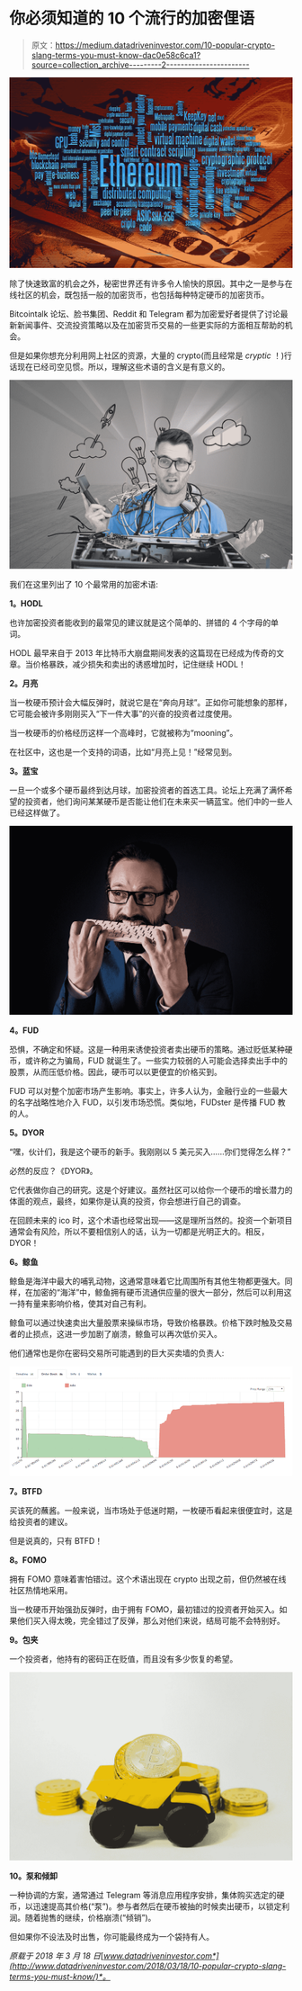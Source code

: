 # 你必须知道的 10 个流行的加密俚语

> 原文：<https://medium.datadriveninvestor.com/10-popular-crypto-slang-terms-you-must-know-dac0e58c6ca1?source=collection_archive---------2----------------------->

![](img/f049cd173932d8c3a15470ce33059a0d.png)

除了快速致富的机会之外，秘密世界还有许多令人愉快的原因。其中之一是参与在线社区的机会，既包括一般的加密货币，也包括每种特定硬币的加密货币。

Bitcointalk 论坛、脸书集团、Reddit 和 Telegram 都为加密爱好者提供了讨论最新新闻事件、交流投资策略以及在加密货币交易的一些更实际的方面相互帮助的机会。

但是如果你想充分利用网上社区的资源，大量的 crypto(而且经常是 *cryptic* ！)行话现在已经司空见惯。所以，理解这些术语的含义是有意义的。

![](img/61368a6e71bc71b4ce1167053ca5e2c5.png)

我们在这里列出了 10 个最常用的加密术语:

**1。HODL**

也许加密投资者能收到的最常见的建议就是这个简单的、拼错的 4 个字母的单词。

HODL 最早来自于 2013 年比特币大崩盘期间发表的这篇现在已经成为传奇的文章。当价格暴跌，减少损失和卖出的诱惑增加时，记住继续 HODL！

**2。月亮**

当一枚硬币预计会大幅反弹时，就说它是在“奔向月球”。正如你可能想象的那样，它可能会被许多刚刚买入“下一件大事”的兴奋的投资者过度使用。

当一枚硬币的价格经历这样一个高峰时，它就被称为“mooning”。

在社区中，这也是一个支持的词语，比如“月亮上见！”经常见到。

**3。蓝宝**

一旦一个或多个硬币最终到达月球，加密投资者的首选工具。论坛上充满了满怀希望的投资者，他们询问某某硬币是否能让他们在未来买一辆蓝宝。他们中的一些人已经这样做了。

![](img/ea2fcfbd23c6ae3e087bcc62179efd2b.png)

**4。FUD**

恐惧，不确定和怀疑。这是一种用来诱使投资者卖出硬币的策略。通过贬低某种硬币，或许称之为骗局，FUD 就诞生了。一些实力较弱的人可能会选择卖出手中的股票，从而压低价格。因此，硬币可以以更便宜的价格买到。

FUD 可以对整个加密市场产生影响。事实上，许多人认为，金融行业的一些最大的名字战略性地介入 FUD，以引发市场恐慌。类似地，FUDster 是传播 FUD 教的人。

**5。DYOR**

“嘿，伙计们，我是这个硬币的新手。我刚刚以 5 美元买入……你们觉得怎么样？”

必然的反应？《DYOR》。

它代表做你自己的研究。这是个好建议。虽然社区可以给你一个硬币的增长潜力的体面的观点，最终，如果你是认真的投资，你会想进行自己的调查。

在回顾未来的 ico 时，这个术语也经常出现——这是理所当然的。投资一个新项目通常会有风险，所以不要相信别人的话，认为一切都是光明正大的。相反，DYOR！

**6。鲸鱼**

鲸鱼是海洋中最大的哺乳动物，这通常意味着它比周围所有其他生物都更强大。同样，在加密的“海洋”中，鲸鱼拥有硬币流通供应量的很大一部分，然后可以利用这一持有量来影响价格，使其对自己有利。

鲸鱼可以通过快速卖出大量股票来操纵市场，导致价格暴跌。价格下跌时触及交易者的止损点，这进一步加剧了崩溃，鲸鱼可以再次低价买入。

他们通常也是你在密码交易所可能遇到的巨大买卖墙的负责人:

![](img/eb80d1a172455d56bce2814b2877847c.png)

**7。BTFD**

买该死的蘸酱。一般来说，当市场处于低迷时期，一枚硬币看起来很便宜时，这是给投资者的建议。

但是说真的，只有 BTFD！

**8。FOMO**

拥有 FOMO 意味着害怕错过。这个术语出现在 crypto 出现之前，但仍然被在线社区热情地采用。

当一枚硬币开始强劲反弹时，由于拥有 FOMO，最初错过的投资者开始买入。如果他们买入得太晚，完全错过了反弹，那么对他们来说，结局可能不会特别好。

**9。包夹**

一个投资者，他持有的密码正在贬值，而且没有多少恢复的希望。

![](img/57fd10e12a4f2795525cf28ef44541fc.png)

**10。泵和倾卸**

一种协调的方案，通常通过 Telegram 等消息应用程序安排，集体购买选定的硬币，以迅速提高其价格(“泵”)。参与者然后在硬币被抽的时候卖出硬币，以锁定利润。随着抛售的继续，价格崩溃(“倾销”)。

但如果你不设法及时出售，你可能最终成为一个袋持有人。

*原载于 2018 年 3 月 18 日*[*www.datadriveninvestor.com*](http://www.datadriveninvestor.com/2018/03/18/10-popular-crypto-slang-terms-you-must-know/)*。*